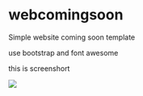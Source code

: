 webcomingsoon
=============

Simple website coming soon template

use bootstrap and font awesome 

this is screenshort

![
](http://www.kin-exchange.com/webpic.png)